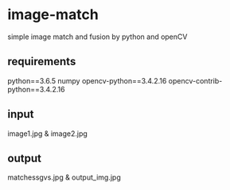 # image-match
simple image match and fusion by python and openCV

## requirements
python==3.6.5
numpy
opencv-python==3.4.2.16
opencv-contrib-python==3.4.2.16

## input
image1.jpg & image2.jpg

## output
matchessgvs.jpg & output_img.jpg
